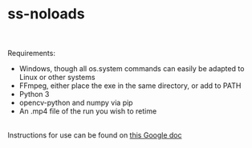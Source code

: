 # ss-noloads
<br><br>
Requirements: 
- Windows, though all os.system commands can easily be adapted to Linux or other systems
- FFmpeg, either place the exe in the same directory, or add to PATH
- Python 3
- opencv-python and numpy via pip
- An .mp4 file of the run you wish to retime
<br><br>

Instructions for use can be found on [this Google doc](https://docs.google.com/document/d/1VC89XHhHWegAjAt6VxvA_-nKI4KXoFeN7m63x_PimsA/edit?usp=sharing)
